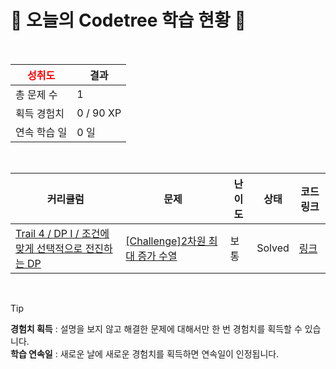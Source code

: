 # 🌲 오늘의 Codetree 학습 현황 🌲

<br />

| <span style="color:red;display:block;text-align:center;"> **성취도**</span> | 결과 |
|---|---|
| 총 문제 수 | 1 |
| 획득 경험치 | 0 / 90 XP |
| 연속 학습 일 | 0 일 |

<br />

|커리큘럼|문제|난이도|상태|코드 링크|
|---|---|---|---|---|
|[Trail 4 / DP I / 조건에 맞게 선택적으로 전진하는 DP](https://www.codetree.ai/trail-info/intermediate-low/)|[[Challenge]2차원 최대 증가 수열](https://www.codetree.ai/trails/complete/curated-cards/challenge-longest-increasing-sequence-2d/)|보통|Solved|[링크](https://github.com/parkjaehak/codetree-codingtest/blob/main/250807/2%EC%B0%A8%EC%9B%90%20%EC%B5%9C%EB%8C%80%20%EC%A6%9D%EA%B0%80%20%EC%88%98%EC%97%B4/longest-increasing-sequence-2d.java)|


<br />

> [!TIP]
> **경험치 획득** : 설명을 보지 않고 해결한 문제에 대해서만 한 번 경험치를 획득할 수 있습니다.  
> **학습 연속일** : 새로운 날에 새로운 경험치를 획득하면 연속일이 인정됩니다.

